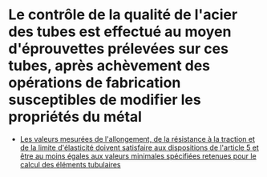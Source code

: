# Le contrôle de la qualité de l'acier des tubes est effectué au moyen d'éprouvettes prélevées sur ces tubes, après achèvement des opérations de fabrication susceptibles de modifier les propriétés du métal

- [Les valeurs mesurées de l'allongement, de la résistance à la traction et de la limite d'élasticité doivent satisfaire aux dispositions de l'article 5 et être au moins égales aux valeurs minimales spécifiées retenues pour le calcul des éléments tubulaires](les-valeurs-mesurees-de-l-allongement-de-la-resistance-a)
